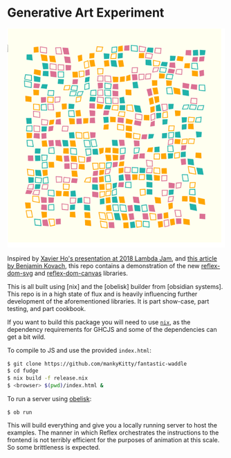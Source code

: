 # Generative Art Experiment

![image](imgs/screen1.png)

Inspired by [Xavier Ho's presentation at 2018 Lambda Jam](http://lambdajam.yowconference.com.au/proposal/?id=6175), and [this article by Benjamin Kovach](https://www.kovach.me/posts/2018-03-07-generating-art.html), this repo contains a demonstration of the new [reflex-dom-svg](https://github.com/qfpl/reflex-dom-svg/) and [reflex-dom-canvas](https://github.com/qfpl/reflex-dom-canvas/) libraries.

This is all built using [nix] and the [obelisk] builder from [obsidian systems]. This repo is in a high state of flux and is heavily influencing further development of the aforementioned libraries. It is part show-case, part testing, and part cookbook.

If you want to build this package you will need to use [`nix`](https://nixos.org/), as the dependency requirements for GHCJS and some of the dependencies can get a bit wild.

To compile to JS and use the provided `index.html`:

```bash
$ git clone https://github.com/mankyKitty/fantastic-waddle
$ cd fudge
$ nix build -f release.nix
$ <browser> $(pwd)/index.html &
```

To run a server using [obelisk](https://github.com/obsidiansystems/obelisk):

```shell
$ ob run
```

This will build everything and give you a locally running server to host the examples. The manner in which Reflex orchestrates the instructions to the frontend is not terribly efficient for the purposes of animation at this scale. So some brittleness is expected.
